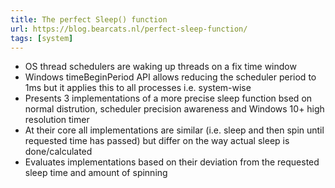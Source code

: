 ```yaml
---
title: The perfect Sleep() function
url: https://blog.bearcats.nl/perfect-sleep-function/
tags: [system]
---
```


- OS thread schedulers are waking up threads on a fix time window
- Windows timeBeginPeriod API allows reducing the scheduler period to 1ms but it applies this to all processes i.e. system-wise
- Presents 3 implementations of a more precise sleep function bsed on normal distrution, scheduler precision awareness and Windows 10+ high resolution timer
- At their core all implementations are similar (i.e. sleep and then spin until requested time has passed) but differ on the way actual sleep is done/calculated
- Evaluates implementations based on their deviation from the requested sleep time and amount of spinning 
